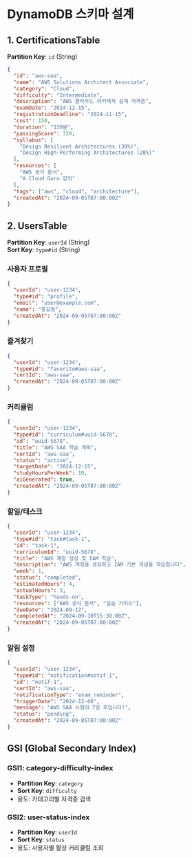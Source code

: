 # DynamoDB 스키마 설계

## 1. CertificationsTable
**Partition Key**: `id` (String)

```json
{
  "id": "aws-saa",
  "name": "AWS Solutions Architect Associate",
  "category": "Cloud",
  "difficulty": "Intermediate",
  "description": "AWS 클라우드 아키텍처 설계 자격증",
  "examDate": "2024-12-15",
  "registrationDeadline": "2024-11-15",
  "cost": 150,
  "duration": "130분",
  "passingScore": 720,
  "syllabus": [
    "Design Resilient Architectures (30%)",
    "Design High-Performing Architectures (28%)"
  ],
  "resources": [
    "AWS 공식 문서",
    "A Cloud Guru 강의"
  ],
  "tags": ["aws", "cloud", "architecture"],
  "createdAt": "2024-09-05T07:00:00Z"
}
```

## 2. UsersTable
**Partition Key**: `userId` (String)  
**Sort Key**: `type#id` (String)

### 사용자 프로필
```json
{
  "userId": "user-1234",
  "type#id": "profile",
  "email": "user@example.com",
  "name": "홍길동",
  "createdAt": "2024-09-05T07:00:00Z"
}
```

### 즐겨찾기
```json
{
  "userId": "user-1234",
  "type#id": "favorite#aws-saa",
  "certId": "aws-saa",
  "createdAt": "2024-09-05T07:00:00Z"
}
```

### 커리큘럼
```json
{
  "userId": "user-1234",
  "type#id": "curriculum#uuid-5678",
  "id": "uuid-5678",
  "title": "AWS SAA 학습 계획",
  "certId": "aws-saa",
  "status": "active",
  "targetDate": "2024-12-15",
  "studyHoursPerWeek": 10,
  "aiGenerated": true,
  "createdAt": "2024-09-05T07:00:00Z"
}
```

### 할일/태스크
```json
{
  "userId": "user-1234",
  "type#id": "task#task-1",
  "id": "task-1",
  "curriculumId": "uuid-5678",
  "title": "AWS 계정 생성 및 IAM 학습",
  "description": "AWS 계정을 생성하고 IAM 기본 개념을 학습합니다",
  "week": 1,
  "status": "completed",
  "estimatedHours": 4,
  "actualHours": 3,
  "taskType": "hands-on",
  "resources": ["AWS 공식 문서", "실습 가이드"],
  "dueDate": "2024-09-12",
  "completedAt": "2024-09-10T15:30:00Z",
  "createdAt": "2024-09-05T07:00:00Z"
}
```

### 알림 설정
```json
{
  "userId": "user-1234",
  "type#id": "notification#notif-1",
  "id": "notif-1",
  "certId": "aws-saa",
  "notificationType": "exam_reminder",
  "triggerDate": "2024-12-08",
  "message": "AWS SAA 시험이 7일 후입니다!",
  "status": "pending",
  "createdAt": "2024-09-05T07:00:00Z"
}
```

## GSI (Global Secondary Index)

### GSI1: category-difficulty-index
- **Partition Key**: `category`
- **Sort Key**: `difficulty`
- 용도: 카테고리별 자격증 검색

### GSI2: user-status-index  
- **Partition Key**: `userId`
- **Sort Key**: `status`
- 용도: 사용자별 활성 커리큘럼 조회
